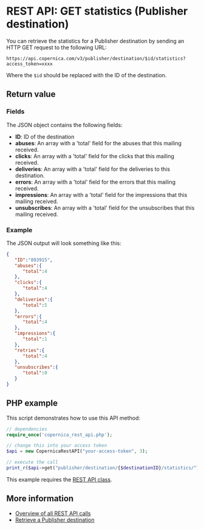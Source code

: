 # REST API: GET statistics (Publisher destination)

You can retrieve the statistics for a Publisher destination by sending an HTTP GET request to the following URL:

`https://api.copernica.com/v3/publisher/destination/$id/statistics?access_token=xxxx`

Where the `$id` should be replaced with the ID of the destination.

## Return value

### Fields

The JSON object contains the following fields:

* **ID**: ID of the destination
* **abuses**: An array with a 'total' field for the abuses that this mailing received.
* **clicks**: An array with a 'total' field for the clicks that this mailing received.
* **deliveries**: An array with a 'total' field for the deliveries to this destination.
* **errors**: An array with a 'total' field for the errors that this mailing received.
* **impressions**: An array with a 'total' field for the impressions that this mailing received.
* **unsubscribes**: An array with a 'total' field for the unsubscribes that this mailing received.

### Example

The JSON output will look something like this:

```json
{  
   "ID":"893915",
   "abuses":{  
      "total":4
   },
   "clicks":{  
      "total":4
   },
   "deliveries":{  
      "total":5
   },
   "errors":{  
      "total":4
   },
   "impressions":{  
      "total":1
   },
   "retries":{  
      "total":4
   },
   "unsubscribes":{  
      "total":0
   }
}
```

## PHP example

This script demonstrates how to use this API method:

```php
// dependencies
require_once('copernica_rest_api.php');

// change this into your access token
$api = new CopernicaRestAPI("your-access-token", 3);

// execute the call
print_r($api->get("publisher/destination/{$destinationID}/statistics/"));
```

This example requires the [REST API class](./rest-php).

## More information 

* [Overview of all REST API calls](./rest-api)
* [Retrieve a Publisher destination](./rest-get-publisher-destination)

